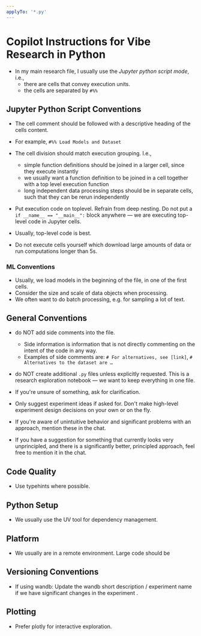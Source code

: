 ```yaml
---
applyTo: '*.py'
---
```

# Copilot Instructions for Vibe Research in Python
- In my main research file, I usually use the *Jupyter python script mode*, i.e.,
    - there are cells that convey execution units.
    - the cells are separated by `#%%`

## Jupyter Python Script Conventions
- The cell comment should be followed with a descriptive heading of the cells content.
- For example, `#%% Load Models and Dataset`
- The cell division should match execution grouping. I.e., 
    - simple function definitions should be joined in a larger cell, since they execute instantly
    - we usually want a function definition to be joined in a cell together with a top level execution function
    - long independent data processing steps should be in separate cells, such that they can be rerun independently

- Put execution code on toplevel. Refrain from deep nesting. Do not put a `if __name__ == "__main__":` block anywhere — we are executing top-level code in Jupyter cells. 
- Usually, top-level code is best.
- Do not execute cells yourself which download large amounts of data or run computations longer than 5s.


### ML Conventions
- Usually, we load models in the beginning of the file, in one of the first cells.
- Consider the size and scale of data objects when processing.
- We often want to do batch processing, e.g. for sampling a lot of text. 

## General Conventions
- do NOT add side comments into the file.
    - Side information is information that is not directly commenting on the intent of the code in any way.
    - Examples of side comments are: `# For alternatives, see [link]`, `# Alternatives to the dataset are …`
- do NOT create additional `.py` files unless explicitly requested. This is a research exploration notebook — we want to keep everything in one file.

- If you're unsure of something, ask for clarification.
- Only suggest experiment ideas if asked for. Don't make high-level experiment design decisions on your own or on the fly.
- If you're aware of unintuitive behavior and significant problems with an approach, mention these in the chat.
- If you have a suggestion for something that currently looks very unprincipled, and there is a significantly better, principled approach, feel free to mention it in the chat. 

## Code Quality
- Use typehints where possible.

## Python Setup
- We usually use the UV tool for dependency management.

## Platform
- We usually are in a remote environment. Large code should be 

## Versioning Conventions
- If using wandb: Update the wandb short description / experiment name if we have significant changes in the experiment .

## Plotting
- Prefer plotly for interactive exploration.